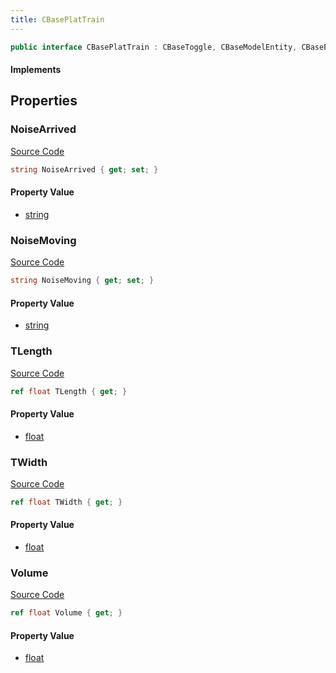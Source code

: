 ```yaml
---
title: CBasePlatTrain
---
```


```csharp
public interface CBasePlatTrain : CBaseToggle, CBaseModelEntity, CBaseEntity, CEntityInstance, ISchemaClass<CEntityInstance>, ISchemaClass<CBaseEntity>, ISchemaClass<CBaseModelEntity>, ISchemaClass<CBaseToggle>, ISchemaClass<CBasePlatTrain>, ISchemaField, ISchemaClass, INativeHandle
```

#### Implements

## Properties

### NoiseArrived

[Source Code](https://github.com/swiftly-solution/swiftlys2/blob/beta/managed/src/SwiftlyS2.Generated/Schemas/Interfaces/CBasePlatTrain.cs#L18)

```csharp
string NoiseArrived { get; set; }
```

#### Property Value

- [string](https://learn.microsoft.com/dotnet/api/system.string)

### NoiseMoving

[Source Code](https://github.com/swiftly-solution/swiftlys2/blob/beta/managed/src/SwiftlyS2.Generated/Schemas/Interfaces/CBasePlatTrain.cs#L16)

```csharp
string NoiseMoving { get; set; }
```

#### Property Value

- [string](https://learn.microsoft.com/dotnet/api/system.string)

### TLength

[Source Code](https://github.com/swiftly-solution/swiftlys2/blob/beta/managed/src/SwiftlyS2.Generated/Schemas/Interfaces/CBasePlatTrain.cs#L24)

```csharp
ref float TLength { get; }
```

#### Property Value

- [float](https://learn.microsoft.com/dotnet/api/system.single)

### TWidth

[Source Code](https://github.com/swiftly-solution/swiftlys2/blob/beta/managed/src/SwiftlyS2.Generated/Schemas/Interfaces/CBasePlatTrain.cs#L22)

```csharp
ref float TWidth { get; }
```

#### Property Value

- [float](https://learn.microsoft.com/dotnet/api/system.single)

### Volume

[Source Code](https://github.com/swiftly-solution/swiftlys2/blob/beta/managed/src/SwiftlyS2.Generated/Schemas/Interfaces/CBasePlatTrain.cs#L20)

```csharp
ref float Volume { get; }
```

#### Property Value

- [float](https://learn.microsoft.com/dotnet/api/system.single)

